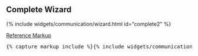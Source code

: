 <h2 id="example-code-1">Complete Wizard</h2>
{% include widgets/communication/wizard.html id="complete2" %}
<p class="reference-markup"><a class="collapse-toggle" data-toggle="collapse" aria-expanded="true" aria-controls="markup-1" href="#markup-1">Reference Markup</a></p>
<div class="collapse in" id="markup-1">
  <pre class="prettyprint">{% capture markup_include %}{% include widgets/communication/wizard.html id="complete" %}{% endcapture %}{{ markup_include | xml_escape }}</pre>
</div>
</div>
<div role="tabpanel" class="tab-pane nested" id="angular">
<div ng-app="docsApp" ng-controller="DocsController" class="content">
  <div ng-include src="''"></div>
</div>
